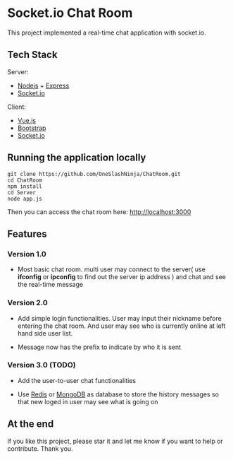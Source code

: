 # Socket.io Chat Room

This project implemented a real-time chat application with socket.io.

## Tech Stack

Server:

* [Nodejs](https://nodejs.org/) + [Express](http://expressjs.com/)
* [Socket.io](http://socket.io/)

Client:

* [Vue.js](https://vuejs.org/)
* [Bootstrap](http://getbootstrap.com/)
* [Socket.io](http://socket.io/)

## Running the application locally

```
git clone https://github.com/OneSlashNinja/ChatRoom.git
cd ChatRoom
npm install
cd Server
node app.js
```

Then you can access the chat room here: <http://localhost:3000>

## Features

### Version 1.0

* Most basic chat room. multi user may connect to the server( use **ifconfig** or **ipconfig** to find out the server ip address ) and chat and see the real-time message

### Version 2.0

* Add simple login functionalities. User may input their nickname before entering the chat room. And user may see who is currently online at left hand side user list.

* Message now has the prefix to indicate by who it is sent

### Version 3.0 (TODO)

* Add the user-to-user chat functionalities

* Use [Redis](https://redis.io/) or [MongoDB](https://www.mongodb.com/) as database to store the history messages so that new loged in user may see what is going on

## At the end

If you like this project, please star it and let me know if you want to help or contribute. Thank you.
